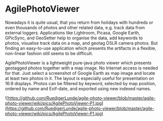 # AgilePhotoViewer

Nowadays it is quite usual, that you return from holidays with hundreds or
even thousands of photos and other related data, e.g. track data from external
loggers. Applications like Lightroom, Picasa, Google Earth, GPicSync, and GeoSetter
help to organise the data, add keywords to photos, visualise track data on a map,
and geotag DSLR camera photos. But finding an easy-to-use application which
presents the artifacts in a flexible, non-linear fashion still seems to be
difficult.

AgilePhotoViewer is a lightweight pure-java photo viewer which
presents geotagged photos together with a map image. No Internet access is
needed for that. Just select a screenshot of Google Earth as map image and
locate at least two photos in it. The layout is especially useful for presentation on
16:9 displays. Photos can be filtered by keyword, selected by map position, ordered
by name and Exif-date, and exported using new indexed names. 

![https://github.com/RuedigerLunde/agile-photo-viewer/blob/master/agile-photo-viewer/wiki/pics/AgilePhotoViewer-P1.jpg](https://github.com/RuedigerLunde/agile-photo-viewer/blob/master/agile-photo-viewer/wiki/pics/AgilePhotoViewer-P1.jpg)
